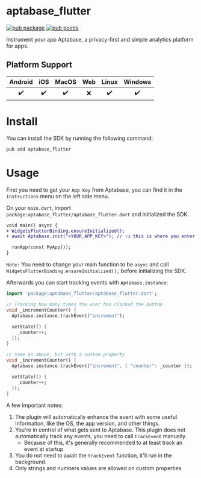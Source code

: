 # aptabase_flutter

[![pub package](https://img.shields.io/pub/v/aptabase_flutter.svg)](https://pub.dev/packages/aptabase_flutter)
[![pub points](https://img.shields.io/pub/points/aptabase_flutter?color=2E8B57&label=pub%20points)](https://pub.dev/packages/aptabase_flutter/score)

Instrument your app Aptabase, a privacy-first and simple analytics platform for apps.

## Platform Support

| Android | iOS | MacOS | Web | Linux | Windows |
| :-----: | :-: | :---: | :-: | :---: | :-----: |
|   ✔️    | ✔️  |  ✔️   | ❌  |  ✔️   |   ✔️    |

# Install

You can install the SDK by running the following command:

```shell
pub add aptabase_flutter
```

# Usage

First you need to get your `App Key` from Aptabase, you can find it in the `Instructions` menu on the left side menu.

On your `main.dart`, import `package:aptabase_flutter/aptabase_flutter.dart` and initialized the SDK.

```diff
void main() async {
+ WidgetsFlutterBinding.ensureInitialized();
+ await Aptabase.init("<YOUR_APP_KEY>"); // 👈 this is where you enter your App Key

  runApp(const MyApp());
}
```

`Note:` You need to change your main function to be `async` and call `WidgetsFlutterBinding.ensureInitialized();` before initializing the SDK.

Afterwards you can start tracking events with `Aptabase.instance`:

```dart
import 'package:aptabase_flutter/aptabase_flutter.dart';

// Tracking how many times the user has clicked the button
void _incrementCounter() {
  Aptabase.instance.trackEvent("increment"); 
  
  setState(() {
    _counter++;
  });
}

// Same as above, but with a custom property
void _incrementCounter() {
  Aptabase.instance.trackEvent("increment", { "counter": _counter });
  
  setState(() {
    _counter++;
  });
}
```

A few important notes:

1. The plugin will automatically enhance the event with some useful information, like the OS, the app version, and other things.
2. You're in control of what gets sent to Aptabase. This plugin does not automatically track any events, you need to call `trackEvent` manually.
    - Because of this, it's generally recommended to at least track an event at startup
3. You do not need to await the `trackEvent` function, it'll run in the background.
3. Only strings and numbers values are allowed on custom properties